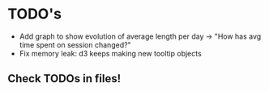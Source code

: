 
# TODO's

- Add graph to show evolution of average length per day -> "How has avg time spent on session changed?"
- Fix memory leak: d3 keeps making new tooltip objects

## Check TODOs in files!
